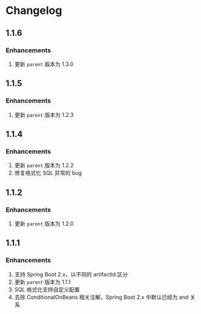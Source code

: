 # Changelog

## 1.1.6
### Enhancements
1. 更新 `parent` 版本为 1.3.0

## 1.1.5
### Enhancements
1. 更新 `parent` 版本为 1.2.3

## 1.1.4
### Enhancements
1. 更新 `parent` 版本为 1.2.2
2. 修复格式化 SQL 异常的 bug

## 1.1.2
### Enhancements
1. 更新 `parent` 版本为 1.2.0

## 1.1.1
### Enhancements
1. 支持 Spring Boot 2.x，以不同的 artifactId 区分
2. 更新 `parent` 版本为 1.1.1
3. SQL 格式化支持自定义配置
4. 去除 ConditionalOnBeans 相关注解，Spring Boot 2.x 中默认已经为 and 关系